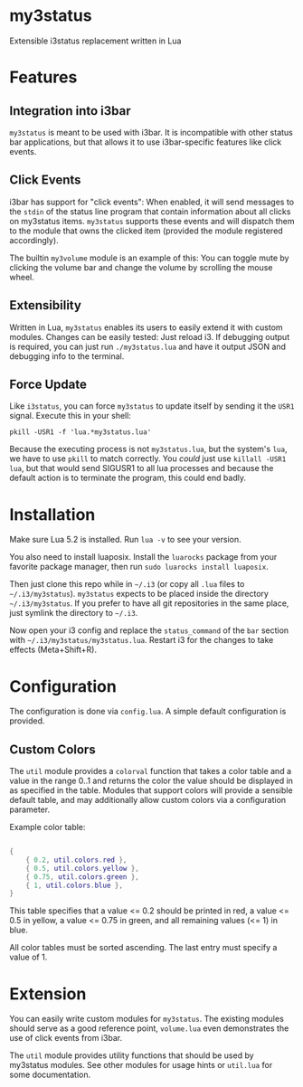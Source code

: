 # my3status

Extensible i3status replacement written in Lua

# Features

## Integration into i3bar

`my3status` is meant to be used with i3bar. It is incompatible with other status bar applications, but that allows it to use i3bar-specific features like click events.

## Click Events

i3bar has support for "click events": When enabled, it will send messages to the `stdin` of the status line program that contain information about all clicks on my3status items. `my3status` supports these events and will dispatch them to the module that owns the clicked item (provided the module registered accordingly).

The builtin `my3volume` module is an example of this: You can toggle mute by clicking the volume bar and change the volume by scrolling the mouse wheel.

## Extensibility

Written in Lua, `my3status` enables its users to easily extend it with custom modules. Changes can be easily tested: Just reload i3. If debugging output is required, you can just run `./my3status.lua` and have it output JSON and debugging info to the terminal.

## Force Update

Like `i3status`, you can force `my3status` to update itself by sending it the `USR1` signal. Execute this in your shell:

    pkill -USR1 -f 'lua.*my3status.lua'

Because the executing process is not `my3status.lua`, but the system's `lua`, we have to use `pkill` to match correctly. You *could* just use `killall -USR1 lua`, but that would send SIGUSR1 to all lua processes and because the default action is to terminate the program, this could end badly.

# Installation

Make sure Lua 5.2 is installed. Run `lua -v` to see your version.

You also need to install luaposix. Install the `luarocks` package from your favorite package manager, then run `sudo luarocks install luaposix`.

Then just clone this repo while in `~/.i3` (or copy all `.lua` files to `~/.i3/my3status`). `my3status` expects to be placed inside the directory `~/.i3/my3status`. If you prefer to have all git repositories in the same place, just symlink the directory to `~/.i3`.

Now open your i3 config and replace the `status_command` of the `bar` section with `~/.i3/my3status/my3status.lua`. Restart i3 for the changes to take effects (Meta+Shift+R).

# Configuration

The configuration is done via `config.lua`. A simple default configuration is provided.

## Custom Colors

The `util` module provides a `colorval` function that takes a color table and a value in the range 0..1 and returns the color the value should be displayed in as specified in the table. Modules that support colors will provide a sensible default table, and may additionally allow custom colors via a configuration parameter.

Example color table:

```lua

{
    { 0.2, util.colors.red },
    { 0.5, util.colors.yellow },
    { 0.75, util.colors.green },
    { 1, util.colors.blue },
}

```

This table specifies that a value <= 0.2 should be printed in red, a value <= 0.5 in yellow, a value <= 0.75 in green, and all remaining values (<= 1) in blue.

All color tables must be sorted ascending. The last entry must specify a value of 1.

# Extension

You can easily write custom modules for `my3status`. The existing modules should serve as a good reference point, `volume.lua` even demonstrates the use of click events from i3bar.

The `util` module provides utility functions that should be used by my3status modules. See other modules for usage hints or `util.lua` for some documentation.
